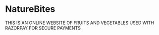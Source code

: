 # NatureBites

THIS IS AN ONLINE WEBSITE OF FRUITS AND VEGETABLES USED WITH RAZORPAY FOR SECURE PAYMENTS
